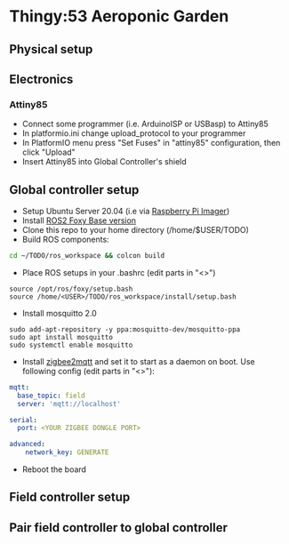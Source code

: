 # Thingy:53 Aeroponic Garden

## Physical setup

## Electronics
### Attiny85
* Connect some programmer (i.e. ArduinoISP or USBasp) to Attiny85
* In platformio.ini change upload_protocol to your programmer
* In PlatformIO menu press "Set Fuses" in "attiny85" configuration, then click "Upload"
* Insert Attiny85 into Global Controller's shield

## Global controller setup
* Setup Ubuntu Server 20.04 (i.e via [Raspberry Pi Imager](https://www.raspberrypi.com/software/))
* Install [ROS2 Foxy Base version](https://docs.ros.org/en/foxy/Installation/Ubuntu-Install-Debians.html)
* Clone this repo to your home directory (/home/$USER/TODO)
* Build ROS components:
```bash
cd ~/TODO/ros_workspace && colcon build
```
* Place ROS setups in your .bashrc (edit parts in "<>")
```
source /opt/ros/foxy/setup.bash
source /home/<USER>/TODO/ros_workspace/install/setup.bash
```
* Install mosquitto 2.0
```
sudo add-apt-repository -y ppa:mosquitto-dev/mosquitto-ppa
sudo apt install mosquitto
sudo systemctl enable mosquitto
```
* Install [zigbee2mqtt](https://www.zigbee2mqtt.io/guide/installation/01_linux.html) and set it to start as a daemon on boot. Use following config (edit parts in "<>"):
```yaml
mqtt:
  base_topic: field
  server: 'mqtt://localhost'

serial:
  port: <YOUR ZIGBEE DONGLE PORT>

advanced:
    network_key: GENERATE
```
* Reboot the board

## Field controller setup

## Pair field controller to global controller